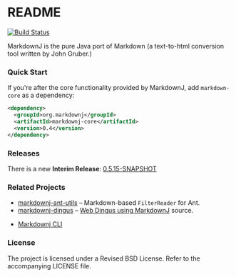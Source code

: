 README
======

[![Build Status](https://travis-ci.org/myabc/markdownj.png?branch=master)](https://travis-ci.org/myabc/markdownj)

MarkdownJ is the pure Java port of Markdown (a text-to-html conversion tool written by John Gruber.)

### Quick Start

If you're after the core functionality provided by MarkdownJ, add `markdown-core` as a dependency:

```xml
<dependency>
  <groupId>org.markdownj</groupId>
  <artifactId>markdownj-core</artifactId>
  <version>0.4</version>
</dependency>
```
### Releases
There is a new **Interim Release**: [0.5.15-SNAPSHOT][rel]
### Related Projects

* [markdownj-ant-utils][markdownj-ant-utils] – Markdown-based `FilterReader` for Ant.
* [markdownj-dingus][markdownj-dingus] – [Web Dingus using MarkdownJ][dingus] source.
- [Markdownj CLI][mjc]

### License

The project is licensed under a Revised BSD License. Refer to the accompanying
LICENSE file.

[dingus]:http://dingus.markdownj.org
[markdownj-dingus]:https://github.com/myabc/markdownj-dingus/
[markdownj-ant-utils]:https://github.com/myabc/markdownj-ant-utils/
[mjc]:https://github.com/bewillcott/markdownj-cli
[rel]:https://github.com/bewillcott/markdownj/releases

